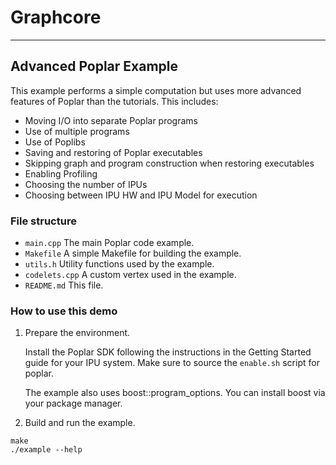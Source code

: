 # Graphcore

---
## Advanced Poplar Example

This example performs a simple computation but uses more advanced
features of Poplar than the tutorials. This includes:

* Moving I/O into separate Poplar programs
* Use of multiple programs
* Use of Poplibs
* Saving and restoring of Poplar executables
* Skipping graph and program construction when restoring executables
* Enabling Profiling
* Choosing the number of IPUs
* Choosing between IPU HW and IPU Model for execution

### File structure

* `main.cpp` The main Poplar code example.
* `Makefile` A simple Makefile for building the example.
* `utils.h` Utility functions used by the example.
* `codelets.cpp` A custom vertex used in the example.
* `README.md` This file.

### How to use this demo

1) Prepare the environment.

   Install the Poplar SDK following the instructions in the Getting Started guide for your IPU system. Make sure to source the `enable.sh`
    script for poplar.

   The example also uses boost::program_options. You can install boost via your package manager.

2) Build and run the example.

```
make
./example --help
```
